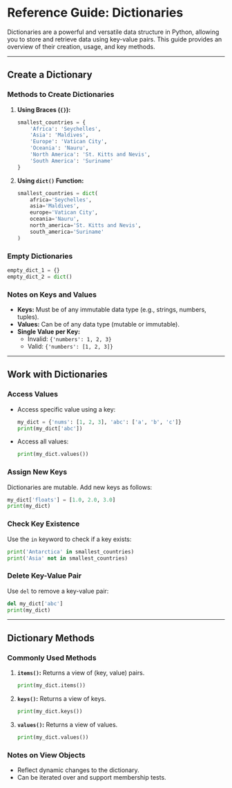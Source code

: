 # Reference Guide: Dictionaries

Dictionaries are a powerful and versatile data structure in Python, allowing you to store and retrieve data using key-value pairs. This guide provides an overview of their creation, usage, and key methods.

---

## Create a Dictionary

### Methods to Create Dictionaries
1. **Using Braces (`{}`):**
   ```python
   smallest_countries = {
       'Africa': 'Seychelles',
       'Asia': 'Maldives',
       'Europe': 'Vatican City',
       'Oceania': 'Nauru',
       'North America': 'St. Kitts and Nevis',
       'South America': 'Suriname'
   }
   ```

2. **Using `dict()` Function:**
   ```python
   smallest_countries = dict(
       africa='Seychelles',
       asia='Maldives',
       europe='Vatican City',
       oceania='Nauru',
       north_america='St. Kitts and Nevis',
       south_america='Suriname'
   )
   ```

### Empty Dictionaries
```python
empty_dict_1 = {}
empty_dict_2 = dict()
```

### Notes on Keys and Values
- **Keys:** Must be of any immutable data type (e.g., strings, numbers, tuples).
- **Values:** Can be of any data type (mutable or immutable).
- **Single Value per Key:**
  - Invalid: `{'numbers': 1, 2, 3}`
  - Valid: `{'numbers': [1, 2, 3]}`

---

## Work with Dictionaries

### Access Values
- Access specific value using a key:
  ```python
  my_dict = {'nums': [1, 2, 3], 'abc': ['a', 'b', 'c']}
  print(my_dict['abc'])
  ```

- Access all values:
  ```python
  print(my_dict.values())
  ```

### Assign New Keys
Dictionaries are mutable. Add new keys as follows:
```python
my_dict['floats'] = [1.0, 2.0, 3.0]
print(my_dict)
```

### Check Key Existence
Use the `in` keyword to check if a key exists:
```python
print('Antarctica' in smallest_countries)
print('Asia' not in smallest_countries)
```

### Delete Key-Value Pair
Use `del` to remove a key-value pair:
```python
del my_dict['abc']
print(my_dict)
```

---

## Dictionary Methods

### Commonly Used Methods
1. **`items()`:** Returns a view of (key, value) pairs.
   ```python
   print(my_dict.items())
   ```

2. **`keys()`:** Returns a view of keys.
   ```python
   print(my_dict.keys())
   ```

3. **`values()`:** Returns a view of values.
   ```python
   print(my_dict.values())
   ```

### Notes on View Objects
- Reflect dynamic changes to the dictionary.
- Can be iterated over and support membership tests.